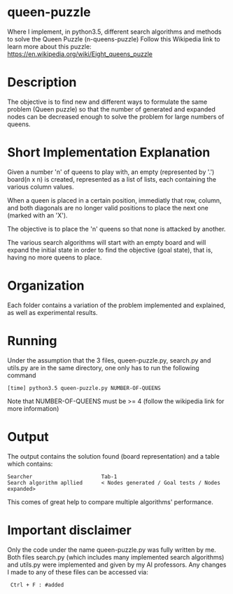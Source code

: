# queen-puzzle
Where I implement, in python3.5, different search algorithms and methods to solve the Queen Puzzle (n-queens-puzzle)
Follow this Wikipedia link to learn more about this puzzle: https://en.wikipedia.org/wiki/Eight_queens_puzzle

# Description
The objective is to find new and different ways to formulate the same problem (Queen puzzle) so that the number of generated and expanded nodes can be decreased enough to solve the problem for large numbers of queens.

# Short Implementation Explanation

  Given a number 'n' of queens to play with, an empty (represented by '.') board(n x n) is created, represented as a list
  of lists, each containing the various column values.

  When a queen is placed in a certain position, immediatly that row, column, and both diagonals are no longer valid
  positions to place the next one (marked with an 'X').

  The objective is to place the 'n' queens so that none is attacked by another.

  The various search algorithms will start with an empty board and will expand the initial state in order to find the
  objective (goal state), that is, having no more queens to place.

# Organization
Each folder contains a variation of the problem implemented and explained, as well as experimental results.

# Running
Under the assumption that the 3 files, queen-puzzle.py, search.py and utils.py are in the same directory, one only has to run the following command

    [time] python3.5 queen-puzzle.py NUMBER-OF-QUEENS

Note that NUMBER-OF-QUEENS must be >= 4 (follow the wikipedia link for more information)
    
# Output
The output contains the solution found (board representation) and a table which contains:

    Searcher                      Tab-1
    Search algorithm apllied      < Nodes generated / Goal tests / Nodes expanded>

This comes of great help to compare multiple algorithms' performance.

# Important disclaimer
Only the code under the name queen-puzzle.py was fully written by me.
Both files search.py (which includes many implemented search algorithms) and utils.py were implemented and given by my AI professors. Any changes I made to any of these files can be accessed via:

     Ctrl + F : #added
